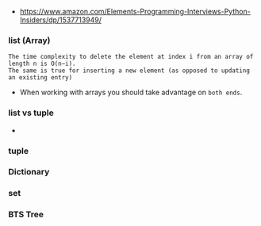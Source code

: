 - https://www.amazon.com/Elements-Programming-Interviews-Python-Insiders/dp/1537713949/
### list (Array) 
```
The time complexity to delete the element at index i from an array of length n is O(n−i).
The same is true for inserting a new element (as opposed to updating an existing entry)
```
- When working with arrays you should take advantage on ```both ends```.

### list vs tuple

-

### tuple
### Dictionary
### set
### BTS Tree


